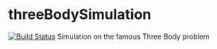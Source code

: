 # threeBodySimulation
[![Build Status](https://travis-ci.org/julianSaavedra/threeBodySimulation.svg?branch=master)](https://travis-ci.org/julianSaavedra/threeBodySimulation)
Simulation on the famous Three Body problem
